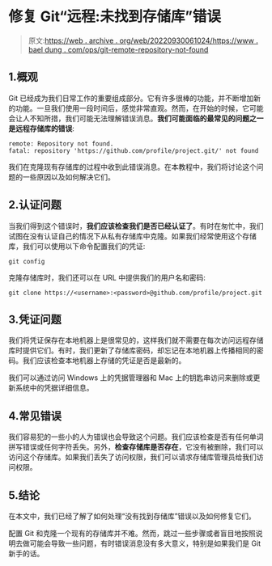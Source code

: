 # 修复 Git“远程:未找到存储库”错误

> 原文:[https://web . archive . org/web/20220930061024/https://www . bael dung . com/ops/git-remote-repository-not-found](https://web.archive.org/web/20220930061024/https://www.baeldung.com/ops/git-remote-repository-not-found)

## 1.概观

Git 已经成为我们日常工作的重要组成部分。它有许多很棒的功能，并不断增加新的功能。一旦我们使用一段时间后，感觉非常直观。然而，在开始的时候，它可能会让人不知所措，我们可能无法理解错误消息。**我们可能面临的最常见的问题之一是远程存储库的错误**:

```
remote: Repository not found.
fatal: repository 'https://github.com/profile/project.git/' not found
```

我们在克隆现有存储库的过程中收到此错误消息。在本教程中，我们将讨论这个问题的一些原因以及如何解决它们。

## 2.认证问题

当我们得到这个错误时，**我们应该检查我们是否已经认证了**。有时在匆忙中，我们试图在没有认证自己的情况下从私有存储库中克隆。如果我们经常使用这个存储库，我们可以使用以下命令配置我们的凭证:

```
git config
```

克隆存储库时，我们还可以在 URL 中提供我们的用户名和密码:

```
git clone https://<username>:<password>@github.com/profile/project.git
```

## 3.凭证问题

我们将凭证保存在本地机器上是很常见的，这样我们就不需要在每次访问远程存储库时提供它们。有时，我们更新了存储库密码，却忘记在本地机器上传播相同的密码。我们应该检查本地机器上存储的凭证是否是最新的。

我们可以通过访问 Windows 上的凭据管理器和 Mac 上的钥匙串访问来删除或更新系统中的凭据详细信息。

## 4.常见错误

我们容易犯的一些小的人为错误也会导致这个问题。我们应该检查是否有任何单词拼写错误或任何字符丢失。另外，**检查存储库是否存在**，它没有被删除，我们可以访问这个存储库。如果我们丢失了访问权限，我们可以请求存储库管理员给我们访问权限。

## 5.结论

在本文中，我们已经了解了如何处理“没有找到存储库”错误以及如何修复它们。

配置 Git 和克隆一个现有的存储库并不难。然而，跳过一些步骤或者盲目地按照说明去做可能会导致一些问题，有时错误消息没有多大意义，特别是如果我们是 Git 新手的话。